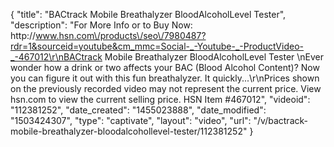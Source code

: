 {
    "title": "BACtrack Mobile Breathalyzer BloodAlcoholLevel Tester",
    "description": "For More Info or to Buy Now: http:\/\/www.hsn.com\/products\/seo\/7980487?rdr=1&sourceid=youtube&cm_mmc=Social-_-Youtube-_-ProductVideo-_-467012\r\nBACtrack Mobile Breathalyzer BloodAlcoholLevel Tester  \nEver wonder how a drink or two affects your BAC (Blood Alcohol Content)? Now you can figure it out with this fun breathalyzer. It quickly...\r\nPrices shown on the previously recorded video may not represent the current price.  View hsn.com to view the current selling price. HSN Item #467012",
    "videoid": "112381252",
    "date_created": "1455023888",
    "date_modified": "1503424307",
    "type": "captivate",
    "layout": "video",
    "url": "\/v\/bactrack-mobile-breathalyzer-bloodalcohollevel-tester\/112381252"
}
